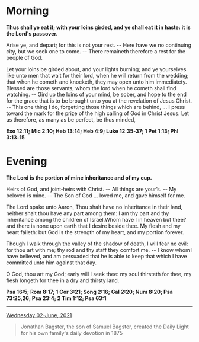 # Morning

**Thus shall ye eat it; with your loins girded, and ye shall eat it in haste: it is the Lord's passover.**
 
Arise ye, and depart; for this is not your rest. -- Here have we no continuing city, but we seek one to come. -- There remaineth therefore a rest for the people of God.
 
Let your loins be girded about, and your lights burning; and ye yourselves like unto men that wait for their lord, when he will return from the wedding; that when he cometh and knocketh, they may open unto him immediatety. Blessed are those servants, whom the lord when he cometh shall find watching. -- Gird up the loins of your mind, be sober, and hope to the end for the grace that is to be brought unto you at the revelation of Jesus Christ. -- This one thing I do, forgetting those things which are behind, ... I press toward the mark for the prize of the high calling of God in Christ Jesus. Let us therefore, as many as be perfect, be thus minded,  

**Exo 12:11; Mic 2:10; Heb 13:14; Heb 4:9; Luke 12:35‑37; 1 Pet 1:13; Phl 3:13‑15**

# Evening

**The Lord is the portion of mine inheritance and of my cup.**
 
Heirs of God, and joint‑heirs with Christ. -- All things are your’s. -- My beloved is mine. -- The Son of God ... loved me, and gave himself for me.
 
The Lord spake unto Aaron, Thou shalt have no inheritance in their land, neither shalt thou have any part among them: I am thy part and thy inheritance among the children of Israel.Whom have I in heaven but thee? and there is none upon earth that I desire beside thee. My flesh and my heart faileth: but God is the strength of my heart, and my portion forever.
 
Though I walk through the valley of the shadow of death, I will fear no evil: for thou art with me; thy rod and thy staff they comfort me. -- I know whom I have believed, and am persuaded that he is able to keep that which I have committed unto him against that day.
 
O God, thou art my God; early will I seek thee: my soul thirsteth for thee, my flesh longeth for thee in a dry and thirsty land.  

**Psa 16:5; Rom 8:17; 1 Cor 3:21; Song 2:16; Gal 2:20; Num 8:20; Psa 73:25,26; Psa 23:4; 2 Tim 1:12; Psa 63:1**

---

[Wednesday 02-June, 2021](https://t.me/s/daily_light)

> Jonathan Bagster, the son of Samuel Bagster, created the Daily Light for his own family's daily devotion in 1875

